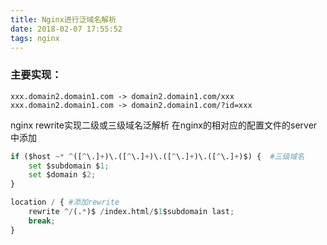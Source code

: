 ```yaml
---
title: Nginx进行泛域名解析 
date: 2018-02-07 17:55:52
tags: nginx
---
```

### 主要实现：
    xxx.domain2.domain1.com -> domain2.domain1.com/xxx
    xxx.domain2.domain1.com -> domain2.domain1.com/?id=xxx

nginx rewrite实现二级或三级域名泛解析
在nginx的相对应的配置文件的server中添加
```python
if ($host ~* ^([^\.]+)\.([^\.]+)\.([^\.]+)\.([^\.]+)$) {  #三级域名
    set $subdomain $1;
    set $domain $2;
}

location / { #添加rewrite
    rewrite ^/(.*)$ /index.html/$1$subdomain last;
    break;
}
```
